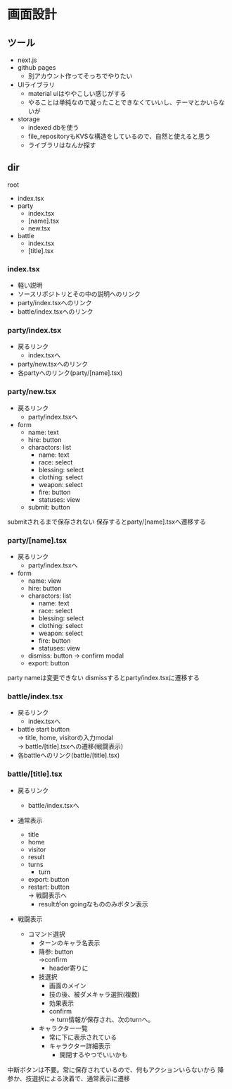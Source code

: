 
# 画面設計

## ツール
- next.js
- github pages
  - 別アカウント作ってそっちでやりたい
- UIライブラリ
  - material uiはややこしい感じがする
  - やることは単純なので凝ったことできなくていいし、テーマとかいらないが
- storage
  - indexed dbを使う  
  - file_repositoryもKVSな構造をしているので、自然と使えると思う
  - ライブラリはなんか探す

## dir

root
- index.tsx
- party
  - index.tsx
  - [name].tsx
  - new.tsx
- battle
  - index.tsx
  - [title].tsx

### index.tsx
- 軽い説明
- ソースリポジトリとその中の説明へのリンク
- party/index.tsxへのリンク
- battle/index.tsxへのリンク

### party/index.tsx
- 戻るリンク
  - index.tsxへ
- party/new.tsxへのリンク
- 各partyへのリンク(party/[name].tsx)

### party/new.tsx
- 戻るリンク
  - party/index.tsxへ
- form
  - name: text
  - hire: button
  - charactors: list
    - name: text
    - race: select
    - blessing: select
    - clothing: select
    - weapon: select
    - fire: button
    - statuses: view
  - submit: button

submitされるまで保存されない
保存するとparty/[name].tsxへ遷移する

### party/[name].tsx
- 戻るリンク
  - party/index.tsxへ
- form
  - name: view
  - hire: button
  - charactors: list
    - name: text
    - race: select
    - blessing: select
    - clothing: select
    - weapon: select
    - fire: button
    - statuses: view  
  - dismiss: button -> confirm modal  
  - export: button

party nameは変更できない
dismissするとparty/index.tsxに遷移する

### battle/index.tsx
- 戻るリンク
  - index.tsxへ
- battle start button  
  -> title, home, visitorの入力modal  
  -> battle/[title].tsxへの遷移(戦闘表示)  
- 各battleへのリンク(battle/[title].tsx)

### battle/[title].tsx
- 戻るリンク
  - battle/index.tsxへ

- 通常表示
  - title
  - home
  - visitor
  - result 
  - turns
    - turn
  - export: button
  - restart: button  
    -> 戦闘表示へ  
    - resultがon goingなもののみボタン表示

- 戦闘表示
  - コマンド選択
    - ターンのキャラ名表示
    - 降参: button  
      ->confirm  
      - header寄りに
    - 技選択
      - 画面のメイン
      - 技の後、被ダメキャラ選択(複数)
      - 効果表示
      - confirm  
        -> turn情報が保存され、次のturnへ。
    - キャラクター一覧
      - 常に下に表示されている
      - キャラクター詳細表示
        - 開閉するやつでいいかも

中断ボタンは不要。常に保存されているので、何もアクションいらないから
降参か、技選択による決着で、通常表示に遷移


